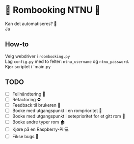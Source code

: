 # 🚀 Rombooking NTNU 🚀
Kan det automatiseres? 🔨  
Ja

## How-to ##
Velg webdriver i `roombooking.py`  
Lag `config.py` med to felter: `ntnu_username` og `ntnu_password`.  
Kjør scriptet i `main.py

## TODO ##
- [ ] Feilhåndtering 🚨
- [ ] Refactoring ♻️
- [ ] Feedback til brukeren 📣
- [ ] Booke med utgangspunkt i en romprioritet 🥇
- [ ] Booke med utgangspunkt i seteprioritet for et gitt rom 🥈
- [ ] Booke andre typer rom 🏚
- [ ] Kjøre på en Raspberry-Pi 💻
- [ ] Fikse bugs 🐛
